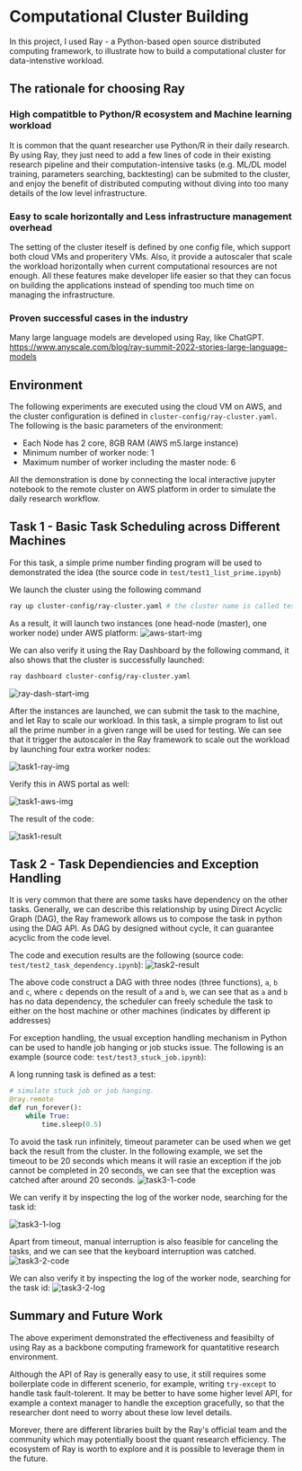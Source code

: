 # Computational Cluster Building

In this project, I used Ray - a Python-based open source distributed computing framework, to illustrate how to build a computational cluster for data-intenstive workload.

## The rationale for choosing Ray

### High compatitble to Python/R ecosystem and Machine learning workload

It is common that the quant researcher use Python/R in their daily research. By using Ray, they just need to add a few lines of code in their existing research pipeline and their computation-intensive tasks (e.g. ML/DL model training, parameters searching, backtesting) can be submited to the cluster, and enjoy the benefit of distributed computing without diving into too many details of the low level infrastructure.

### Easy to scale horizontally and Less infrastructure management overhead

The setting of the cluster iteself is defined by one config file, which support both cloud VMs and properitery VMs. Also, it provide a autoscaler that scale the workload horizontally when current computational resources are not enough. All these features make developer life easier so that they can focus on building the applications instead of spending too much time on managing the infrastructure.

### Proven successful cases in the industry

Many large language models are developed using Ray, like ChatGPT.
https://www.anyscale.com/blog/ray-summit-2022-stories-large-language-models

## Environment
The following experiments are executed using the cloud VM on AWS, and the cluster configuration is defined in `cluster-config/ray-cluster.yaml`. The following is the basic parameters of the environment:

- Each Node has 2 core, 8GB RAM (AWS m5.large instance)
- Minimum number of worker node: 1
- Maximum number of worker including the master node: 6

All the demonstration is done by connecting the local interactive jupyter notebook to the remote cluster on AWS platform in order to simulate the daily research workflow.

## Task 1 - Basic Task Scheduling across Different Machines

For this task, a simple prime number finding program will be used to demonstrated the idea (the source code in `test/test1_list_prime.ipynb`)

We launch the cluster using the following command

```bash
ray up cluster-config/ray-cluster.yaml # the cluster name is called test-cluster
```

As a result, it will launch two instances (one head-node (master), one worker node) under AWS platform:
![aws-start-img](./imgs/aws_start_screenshot.png "aws-start-img")

We can also verify it using the Ray Dashboard by the following command, it also shows that the cluster is successfully launched:
```bash
ray dashboard cluster-config/ray-cluster.yaml 
```
![ray-dash-start-img](./imgs/ray-dashboard-start.png "ray-dash-start-img")

After the instances are launched, we can submit the task to the machine, and let Ray to scale our workload. In this task, a simple program to list out all the prime number in a given range will be used for testing.
We can see that it trigger the autoscaler in the Ray framework to scale out the workload by launching four extra worker nodes:

![task1-ray-img](./imgs/task1-ray.png "task1-ray-img")

Verify this in AWS portal as well:

![task1-aws-img](./imgs/task1-aws.png "task1-aws-img")

The result of the code:

![task1-result](./imgs/task1-result.png "task1-result-img")

## Task 2 - Task Dependiencies and Exception Handling

It is very common that there are some tasks have dependency on the other tasks. Generally, we can describe this relationship by using Direct Acyclic Graph (DAG), the Ray framework allows us to compose the task in python using the DAG API. As DAG by designed without cycle, it can guarantee acyclic from the code level.

The code and execution results are the following (source code: `test/test2_task_dependency.ipynb`):
![task2-result](./imgs/task2-result.png "task2-result-img")

The above code construct a DAG with three nodes (three functions), `a`, `b` and `c`, where `c` depends on the result of `a` and `b`, we can see that as `a` and `b` has no data dependency, the scheduler can freely schedule the task to either on the host machine or other machines (indicates by different ip addresses)

For exception handling, the usual exception handling mechanism in Python can be used to handle job hanging or job stucks issue. The following is an example (source code: `test/test3_stuck_job.ipynb`):

A long running task is defined as a test:
```python
# simulate stuck job or job hanging.
@ray.remote
def run_forever():
    while True:
        time.sleep(0.5)
```

To avoid the task run infinitely, timeout parameter can be used when we get back the result from the cluster. In the following example, we set the timeout to be 20 seconds which means it will rasie an exception if the job cannot be completed in 20 seconds, we can see that the exception was catched after around 20 seconds.
![task3-1-code](./imgs/task3-1-code.png "task3-1-code-img")

We can verify it by inspecting the log of the worker node, searching for the task id:

![task3-1-log](./imgs/task3-1-log.png "task3-1-log")

Apart from timeout, manual interruption is also feasible for canceling the tasks, and we can see that the keyboard interruption was catched.
![task3-2-code](./imgs/task3-2-code.png "task3-2-code-img")

We can also verify it by inspecting the log of the worker node, searching for the task id:
![task3-2-log](./imgs/task3-2-log.png "task3-2-log")

## Summary and Future Work

The above experiment demonstrated the effectiveness and feasibilty of using Ray as a backbone computing framework for quantatitive research environment.

Although the API of Ray is generally easy to use, it still requires some boilerplate code in different scenerio, for example, writing `try-except` to handle task fault-tolerent.
It may be better to have some higher level API, for example a context manager to handle the exception gracefully, so that the researcher dont need to worry about these low level details.

Morever, there are different libraries built by the Ray's official team and the community which may potentially boost the quant research efficiency. The ecosystem of Ray is worth to explore and it is possible to leverage them in the future.
